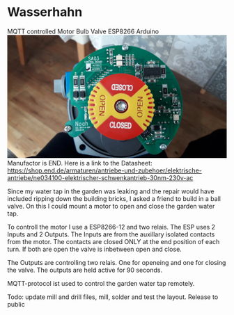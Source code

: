 # Wasserhahn
MQTT controlled Motor Bulb Valve ESP8266 Arduino
![Image of the motor driver](https://github.com/ingeninge/Wasserhahn/blob/master/images/20190403_160802.jpg)
Manufactor is END. Here is a link to the Datasheet: https://shop.end.de/armaturen/antriebe-und-zubehoer/elektrische-antriebe/ne034100-elektrischer-schwenkantrieb-30nm-230v-ac

Since my water tap in the garden was leaking and the repair would have included ripping down the building bricks, I asked a friend to build in a ball valve. On this I could mount a motor to open and close the garden water tap.

To controll the motor I use a ESP8266-12 and two relais. The ESP uses 2 Inputs and 2 Outputs. The Inputs are from the auxillary isolated contacts from the motor. The contacts are closed ONLY at the end position of each turn. If both are open the valve is inbetween open and close.

The Outputs are controlling two relais. One for openeing and one for closing the valve. The outputs are held active for 90 seconds.

MQTT-protocol ist used to control the garden water tap remotely. 

Todo: update mill and drill files, mill, solder and test the layout. Release to public
